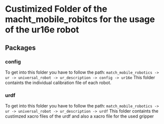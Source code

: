 # Custimized Folder of the macht_mobile_robitcs for the usage of the ur16e robot

## Packages 
### config
To get into this folder you have to follow the path:
`match_mobile_robotics -> ur -> universal_robot -> ur_description -> config -> ur16e`
This folder containts the individual calibration file of each robot.

### urdf
To get into this folder you have to follow the path:
`match_mobile_robotics -> ur -> universal_robot -> ur_description -> urdf`
This folder containts the custimzed xacro files of the urdf and also a xacro file for the used gripper

